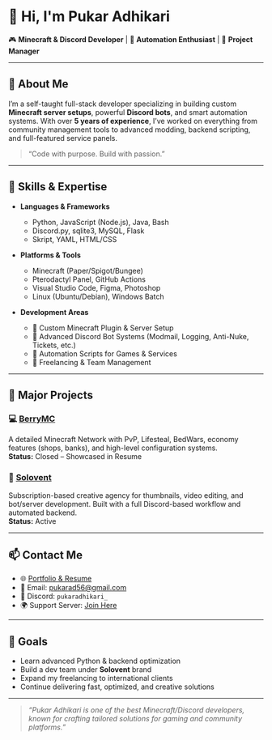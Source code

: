 # 👋 Hi, I'm Pukar Adhikari

🎮 **Minecraft & Discord Developer** | 🧠 **Automation Enthusiast** | 💼 **Project Manager**

---

## 🧾 About Me

I’m a self-taught full-stack developer specializing in building custom **Minecraft server setups**, powerful **Discord bots**, and smart automation systems. With over **5 years of experience**, I’ve worked on everything from community management tools to advanced modding, backend scripting, and full-featured service panels.

> “Code with purpose. Build with passion.”

---

## 🔧 Skills & Expertise

- **Languages & Frameworks**
  - Python, JavaScript (Node.js), Java, Bash
  - Discord.py, sqlite3, MySQL, Flask
  - Skript, YAML, HTML/CSS

- **Platforms & Tools**
  - Minecraft (Paper/Spigot/Bungee)
  - Pterodactyl Panel, GitHub Actions
  - Visual Studio Code, Figma, Photoshop
  - Linux (Ubuntu/Debian), Windows Batch

- **Development Areas**
  - 🔹 Custom Minecraft Plugin & Server Setup  
  - 🔹 Advanced Discord Bot Systems (Modmail, Logging, Anti-Nuke, Tickets, etc.)  
  - 🔹 Automation Scripts for Games & Services  
  - 🔹 Freelancing & Team Management  

---

## 📁 Major Projects

### 💻 [BerryMC](https://pukarplayz.carrd.co)
A detailed Minecraft Network with PvP, Lifesteal, BedWars, economy features (shops, banks), and high-level configuration systems.  
**Status:** Closed – Showcased in Resume

### 🎨 [Solovent](https://discord.gg/V2FvH3YJSm)
Subscription-based creative agency for thumbnails, video editing, and bot/server development. Built with a full Discord-based workflow and automated backend.  
**Status:** Active

---

## 📫 Contact Me

- 🌐 [Portfolio & Resume](https://pukarplayz.carrd.co)  
- 📧 Email: pukarad56@gmail.com  
- 💬 Discord: `pukaradhikari_`  
- 🌍 Support Server: [Join Here](https://discord.gg/E5j3WvtdxS)

---

## 🧠 Goals

- Learn advanced Python & backend optimization  
- Build a dev team under **Solovent** brand  
- Expand my freelancing to international clients  
- Continue delivering fast, optimized, and creative solutions

---

> _“Pukar Adhikari is one of the best Minecraft/Discord developers, known for crafting tailored solutions for gaming and community platforms.”_
